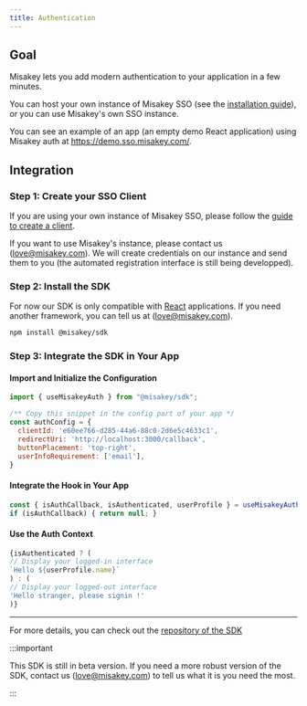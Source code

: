 ```yaml
---
title: Authentication
---
```


## Goal

Misakey lets you add modern authentication to your application in a few minutes.

You can host your own instance of Misakey SSO (see the [installation guide](guides/installation.md)), or you can use Misakey's own SSO instance.

You can see an example of an app (an empty demo React application) using Misakey auth at https://demo.sso.misakey.com/.

## Integration

### Step 1: Create your SSO Client

If you are using your own instance of Misakey SSO, please follow the [guide to create a client](guides/create-auth-clients.md).

If you want to use Misakey's instance, please contact us ([love@misakey.com](mailto:love@misakey.com)). We will create credentials on our instance and send them to you (the automated registration interface is still being developped).

### Step 2: Install the SDK

For now our SDK is only compatible with [React](https://reactjs.org/) applications. If you need another framework, you can tell us at ([love@misakey.com](mailto:love@misakey.com)).

```bash
npm install @misakey/sdk
```

### Step 3: Integrate the SDK in Your App

#### Import and Initialize the Configuration

```js
import { useMisakeyAuth } from "@misakey/sdk";

/** Copy this snippet in the config part of your app */
const authConfig = {
  clientId: 'e60ee766-d285-44a6-88c0-2d6e5c4633c1',
  redirectUri: 'http://localhost:3000/callback',
  buttonPlacement: 'top-right',
  userInfoRequirement: ['email'],
}

```

#### Integrate the Hook in Your App

```js
const { isAuthCallback, isAuthenticated, userProfile } = useMisakeyAuth(authConfig);
if (isAuthCallback) { return null; }

```

#### Use the Auth Context

```js
{isAuthenticated ? (
// Display your logged-in interface
`Hello ${userProfile.name}`
) : (
// Display your logged-out interface
'Hello stranger, please signin !'
)}
```

----

For more details, you can check out the [repository of the SDK](https://github.com/misakey/sso-js-sdk)

:::important

This SDK is still in beta version. If you need a more robust version of the SDK, contact us ([love@misakey.com](mailto:love@misakey.com)) to tell us what it is you need the most.

:::

